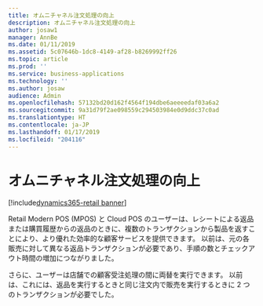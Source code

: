 ```yaml
---
title: オムニチャネル注文処理の向上
description: オムニチャネル注文処理の向上
author: josaw1
manager: AnnBe
ms.date: 01/11/2019
ms.assetid: 5c07646b-1dc8-4149-af28-b8269992ff26
ms.topic: article
ms.prod: ''
ms.service: business-applications
ms.technology: ''
ms.author: josaw
audience: Admin
ms.openlocfilehash: 57132bd20d162f4564f194dbe6aeeeedaf03a6a2
ms.sourcegitcommit: 9a31d79f2ae098559c294503984e0d9ddc37c0ad
ms.translationtype: HT
ms.contentlocale: ja-JP
ms.lasthandoff: 01/17/2019
ms.locfileid: "204116"
---
```

#  <a name="improved-omni-channel-order-processing"></a>オムニチャネル注文処理の向上
[!include[dynamics365-retail banner](../includes/dynamics365-retail.md)]


Retail Modern POS (MPOS) と Cloud POS のユーザーは、レシートによる返品または購買履歴からの返品のときに、複数のトランザクションから製品を返すことにより、より優れた効率的な顧客サービスを提供できます。 以前は、元の各販売に対して異なる返品トランザクションが必要であり、手順の数とチェックアウト時間の増加につながりました。

さらに、ユーザーは店舗での顧客受注処理の間に両替を実行できます。 以前は、これには、返品を実行するときと同じ注文内で販売を実行するときに 2 つのトランザクションが必要でした。
